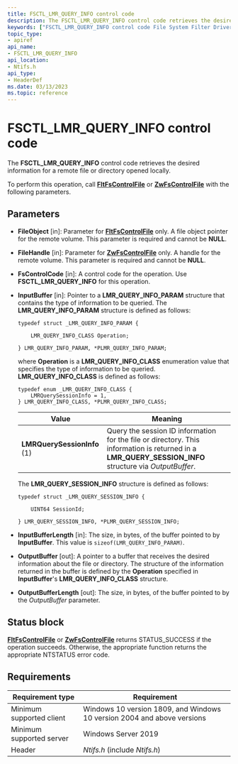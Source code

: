 ```yaml
---
title: FSCTL_LMR_QUERY_INFO control code
description: The FSCTL_LMR_QUERY_INFO control code retrieves the desired information for a remote file or directory opened locally.
keywords: ["FSCTL_LMR_QUERY_INFO control code File System Filter Drivers"]
topic_type:
- apiref
api_name:
- FSCTL_LMR_QUERY_INFO
api_location:
- Ntifs.h
api_type:
- HeaderDef
ms.date: 03/13/2023
ms.topic: reference
---
```


# FSCTL_LMR_QUERY_INFO control code

The **FSCTL_LMR_QUERY_INFO** control code retrieves the desired information for a remote file or directory opened locally.

To perform this operation, call [**FltFsControlFile**](/windows-hardware/drivers/ddi/fltkernel/nf-fltkernel-fltfscontrolfile) or [**ZwFsControlFile**](/previous-versions/ff566462(v=vs.85)) with the following parameters.

## Parameters

- **FileObject** [in]: Parameter for [**FltFsControlFile**](/windows-hardware/drivers/ddi/fltkernel/nf-fltkernel-fltfscontrolfile) only. A file object pointer for the remote volume. This parameter is required and cannot be **NULL**.

- **FileHandle** [in]: Parameter for [**ZwFsControlFile**](/previous-versions/ff566462(v=vs.85)) only. A handle for the remote volume. This parameter is required and cannot be **NULL**.

- **FsControlCode** [in]: A control code for the operation. Use **FSCTL_LMR_QUERY_INFO** for this operation.

- **InputBuffer** [in]: Pointer to a **LMR_QUERY_INFO_PARAM** structure that contains the type of information to be queried. The **LMR_QUERY_INFO_PARAM** structure is defined as follows:

  ``` syntax
  typedef struct _LMR_QUERY_INFO_PARAM { 
  
      LMR_QUERY_INFO_CLASS Operation; 
  
  } LMR_QUERY_INFO_PARAM, *PLMR_QUERY_INFO_PARAM;
  
  ```
  
  where **Operation** is a **LMR_QUERY_INFO_CLASS** enumeration value that specifies the type of information to be queried. **LMR_QUERY_INFO_CLASS** is defined as follows:
  
  ``` syntax
  typedef enum _LMR_QUERY_INFO_CLASS {
      LMRQuerySessionInfo = 1,
  } LMR_QUERY_INFO_CLASS, *PLMR_QUERY_INFO_CLASS;
  ```
  
  | Value | Meaning |
  | ----- | ------- |
  | **LMRQuerySessionInfo** (1) | Query the session ID information for the file or directory. This information is returned in a **LMR_QUERY_SESSION_INFO** structure via *OutputBuffer*. |
  
  The **LMR_QUERY_SESSION_INFO** structure is defined as follows:
  
  ``` syntax
  typedef struct _LMR_QUERY_SESSION_INFO { 
  
      UINT64 SessionId; 
  
  } LMR_QUERY_SESSION_INFO, *PLMR_QUERY_SESSION_INFO;
  ```

- **InputBufferLength** [in]: The size, in bytes, of the buffer pointed to by **InputBuffer**. This value is ```sizeof(LMR_QUERY_INFO_PARAM)```.

- **OutputBuffer** [out]: A pointer to a buffer that receives the desired information about the file or directory. The structure of the information returned in the buffer is defined by the **Operation** specified in **InputBuffer**'s **LMR_QUERY_INFO_CLASS** structure.

- **OutputBufferLength** [out]: The size, in bytes, of the buffer pointed to by the *OutputBuffer* parameter.

## Status block

[**FltFsControlFile**](/windows-hardware/drivers/ddi/fltkernel/nf-fltkernel-fltfscontrolfile) or [**ZwFsControlFile**](/previous-versions/ff566462(v=vs.85)) returns STATUS_SUCCESS if the operation succeeds. Otherwise, the appropriate function returns the appropriate NTSTATUS error code.

## Requirements

| Requirement type | Requirement |
| ---------------- | ----------- |
| Minimum supported client | Windows 10 version 1809, and Windows 10 version 2004 and above versions |
| Minimum supported server | Windows Server 2019 |
| Header | *Ntifs.h* (include *Ntifs.h*) |
